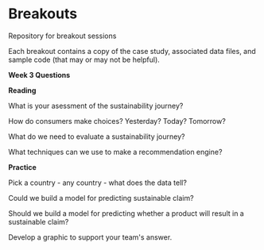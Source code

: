# Breakouts
Repository for breakout sessions

Each breakout contains a copy of the case study, associated data files, and sample code (that may or may not be helpful).

<b>Week 3 Questions</b>

<b>Reading</b>

What is your asessment of the sustainability journey?

How do consumers make choices?  Yesterday?  Today?  Tomorrow?

What do we need to evaluate a sustainability journey?

What techniques can we use to make a recommendation engine?

<b>Practice</b>

Pick a country - any country - what does the data tell? 

Could we build a model for predicting sustainable claim?

Should we build a model for predicting whether a product will result in a sustainable claim? 

Develop a graphic to support your team's answer.

